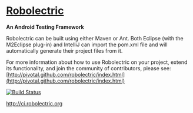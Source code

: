<a name="README">[Robolectric](http://pivotal.github.com/robolectric/index.html)</a>
=======

**An Android Testing Framework**

Robolectric can be built using either Maven or Ant. Both Eclipse (with the M2Eclipse plug-in) and
IntelliJ can import the pom.xml file and will automatically generate their project files from it.

For more information about how to use Robolectric on your project, extend its functionality, and join the community of
contributors, please see: [http://pivotal.github.com/robolectric/index.html](http://pivotal.github.com/robolectric/index.html)

[![Build Status](https://secure.travis-ci.org/pivotal/robolectric.png?branch=master)](http://travis-ci.org/pivotal/robolectric)

http://ci.robolectric.org